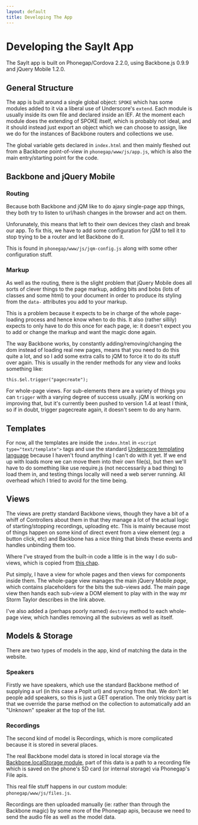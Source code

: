 ```yaml
---
layout: default
title: Developing The App
---
```


Developing the SayIt App
========================

The SayIt app is built on Phonegap/Cordova 2.2.0, using Backbone.js 0.9.9 and
jQuery Mobile 1.2.0.

General Structure
-----------------

The app is built around a single global object: `SPOKE` which has some modules
added to it via a liberal use of Underscore's `extend`. Each module is usually
inside its own file and declared inside an IEF. At the moment each module does
the extending of SPOKE itself, which is probably not ideal, and it should
instead just export an object which we can choose to assign, like we do for the
instances of Backbone routers and collections we use.

The global variable gets declared in `index.html` and then mainly fleshed out
from a Backbone point-of-view in `phonegap/www/js/app.js`, which is also the
main entry/starting point for the code.

Backbone and jQuery Mobile
--------------------------

### Routing

Because both Backbone and jQM like to do ajaxy single-page app things, they
both try to listen to url/hash changes in the browser and act on them.

Unforunately, this means that left to their own devices they clash and break
our app. To fix this, we have to add some configuration for jQM to tell it to
stop trying to be a router and let Backbone do it.

This is found in `phonegap/www/js/jqm-config.js` along with some other
configuration stuff.

### Markup

As well as the routing, there is the slight problem that jQuery Mobile does all
sorts of clever things to the page markup, adding bits and bobs (lots of
classes and some html) to your document in order to produce its styling from
the `data-` attributes you add to your markup.

This is a problem because it expects to be in charge of the whole page-loading
process and hence know when to do this. It also (rather sillily) expects to
only have to do this once for each page, ie: it doesn't expect you to add or
change the markup and want the magic done again.

The way Backbone works, by constantly adding/removing/changing the dom instead
of loading real new pages, means that you need to do this quite a lot, and so I
add some extra calls to jQM to force it to do its stuff over again. This is
usually in the render methods for any view and looks something like:

    this.$el.trigger("pagecreate");

For whole-page views. For sub-elements there are a variety of things you can
`trigger` with a varying degree of success usually. jQM is working on improving
that, but it's currently been pushed to version 1.4 at least I think, so if in
doubt, trigger pagecreate again, it doesn't seem to do any harm.

Templates
---------

For now, all the templates are inside the `index.html` in `<script
type="text/template">` tags and use the standard [Underscore templating
language](http://underscorejs.org/#template) because I haven't found anything I
can't do with it yet. If we end up with loads more we can move them into their
own file(s), but then we'll have to do something like use require.js (not
neccessarily a bad thing) to load them in, and testing things locally will need
a web server running. All overhead which I tried to avoid for the time being.

Views
-----

The views are pretty standard Backbone views, though they have a bit of a whiff
of Controllers about them in that they manage a lot of the actual logic of
starting/stopping recordings, uploading etc. This is mainly because most of
things happen on some kind of direct event from a view element (eg: a button
click, etc) and Backbone has a nice thing that binds these events and handles
unbinding them too.

Where I've strayed from the built-in code a little is in the way I do
sub-views, which is copied from [this
chap](http://ianstormtaylor.com/rendering-views-in-backbonejs-isnt-always-simple/).

Put simply, I have a view for whole pages and then views for components inside
them. The whole-page view manages the main jQuery Mobile *page*, which contains
placeholders for the bits the sub-views add. The main page view then hands each
sub-view a DOM element to play with in the way mr Storm Taylor describes in the
link above.

I've also added a (perhaps poorly named) `destroy` method to each whole-page
view, which handles removing all the subviews as well as itself.

Models & Storage
----------------

There are two types of models in the app, kind of matching the data in the
website.

### Speakers

Firstly we have speakers, which use the standard Backbone method of supplying a
url (in this case a PopIt url) and syncing from that. We don't let people add
speakers, so this is just a GET operation. The only tricksy part is that we
override the parse method on the collection to automatically add an "Unknown"
speaker at the top of the list.

### Recordings

The second kind of model is Recordings, which is more complicated because it is
stored in several places.

The real Backbone model data is stored in local storage via the
[Backbone.localStorage
module](https://github.com/jeromegn/Backbone.localStorage), part of this data
is a path to a recording file which is saved on the phone's SD card (or
internal storage) via Phonegap's File apis.

This real file stuff happens in our custom module: `phonegap/www/js/files.js`.

Recordings are then uploaded manually (ie: rather than through the Backbone
magic) by some more of the Phonegap apis, because we need to send the audio
file as well as the model data.


